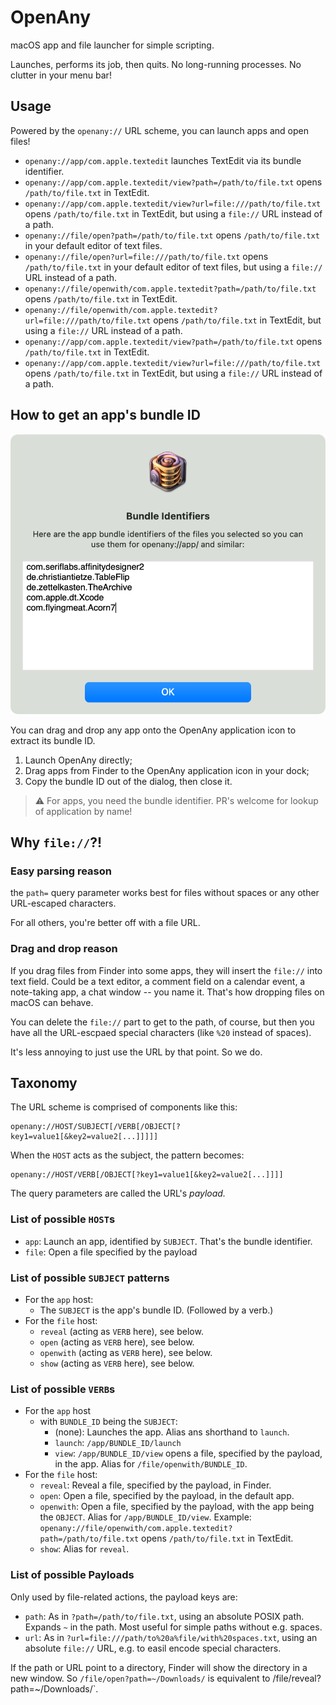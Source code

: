 # OpenAny

macOS app and file launcher for simple scripting.

Launches, performs its job, then quits. No long-running processes. No clutter in your menu bar!

## Usage

Powered by the `openany://` URL scheme, you can launch apps and open files!

- `openany://app/com.apple.textedit` launches TextEdit via its bundle identifier.
- `openany://app/com.apple.textedit/view?path=/path/to/file.txt` opens `/path/to/file.txt` in TextEdit.
- `openany://app/com.apple.textedit/view?url=file:///path/to/file.txt` opens `/path/to/file.txt` in TextEdit, but using a `file://` URL instead of a path.
- `openany://file/open?path=/path/to/file.txt` opens `/path/to/file.txt` in your default editor of text files.
- `openany://file/open?url=file:///path/to/file.txt` opens `/path/to/file.txt` in your default editor of text files, but using a `file://` URL instead of a path.
- `openany://file/openwith/com.apple.textedit?path=/path/to/file.txt` opens `/path/to/file.txt` in TextEdit.
- `openany://file/openwith/com.apple.textedit?url=file:///path/to/file.txt` opens `/path/to/file.txt` in TextEdit, but using a `file://` URL instead of a path.
- `openany://app/com.apple.textedit/view?path=/path/to/file.txt` opens `/path/to/file.txt` in TextEdit.
- `openany://app/com.apple.textedit/view?url=file:///path/to/file.txt` opens `/path/to/file.txt` in TextEdit, but using a `file://` URL instead of a path.

## How to get an app's bundle ID

![Screenshot of the Bundle ID extractor](screenshots/openany_bundle-id.png)

You can drag and drop any app onto the OpenAny application icon to extract its bundle ID.

1. Launch OpenAny directly;
2. Drag apps from Finder to the OpenAny application icon in your dock;
3. Copy the bundle ID out of the dialog, then close it.

> ⚠️ For apps, you need the bundle identifier. PR's welcome for lookup of application by name!

## Why `file://`?!

### Easy parsing reason

the `path=` query parameter works best for files without spaces or any other URL-escaped characters.

For all others, you're better off with a file URL.

### Drag and drop reason

If you drag files from Finder into some apps, they will insert the `file://` into text field. Could be a text editor, a comment field on a calendar event, a note-taking app, a chat window -- you name it. That's how dropping files on macOS can behave.

You can delete the `file://` part to get to the path, of course, but then you have all the URL-escpaed special characters (like `%20` instead of spaces).

It's less annoying to just use the URL by that point. So we do.

## Taxonomy

The URL scheme is comprised of components like this:

    openany://HOST/SUBJECT[/VERB[/OBJECT[?key1=value1[&key2=value2[...]]]]]

When the `HOST` acts as the subject, the pattern becomes: 

    openany://HOST/VERB[/OBJECT[?key1=value1[&key2=value2[...]]]]

The query parameters are called the URL's _payload._

### List of possible `HOST`s

- `app`: Launch an app, identified by `SUBJECT`. That's the bundle identifier.
- `file`: Open a file specified by the payload

### List of possible `SUBJECT` patterns

- For the `app` host:
    - The `SUBJECT` is the app's bundle ID. (Followed by a verb.)
- For the `file` host:
    - `reveal` (acting as `VERB` here), see below.
    - `open` (acting as `VERB` here), see below.
    - `openwith` (acting as `VERB` here), see below.
    - `show` (acting as `VERB` here), see below.

### List of possible `VERB`s

- For the `app` host
    - with `BUNDLE_ID` being the `SUBJECT`:
      - (none): Launches the app. Alias ans shorthand to `launch`.
      - `launch`: `/app/BUNDLE_ID/launch`
      - `view`: `/app/BUNDLE_ID/view` opens a file, specified by the payload, in the app. Alias for `/file/openwith/BUNDLE_ID`.
- For the `file` host:
    - `reveal`: Reveal a file, specified by the payload, in Finder.
    - `open`: Open a file, specified by the payload, in the default app.
    - `openwith`: Open a file, specified by the payload, with the app being the `OBJECT`. Alias for `/app/BUNDLE_ID/view`. Example: `openany://file/openwith/com.apple.textedit?path=/path/to/file.txt` opens `/path/to/file.txt` in TextEdit.
    - `show`: Alias for `reveal`.

### List of possible Payloads

Only used by file-related actions, the payload keys are:

- `path`: As in `?path=/path/to/file.txt`, using an absolute POSIX path. Expands `~` in the path. Most useful for simple paths without e.g. spaces.
- `url`: As in `?url=file:///path/to%20a%file/with%20spaces.txt`, using an absolute `file://` URL, e.g. to easil encode special characters.

If the path or URL point to a directory, Finder will show the directory in a new window. So `/file/open?path=~/Downloads/` is equivalent to /file/reveal?path=~/Downloads/`.
